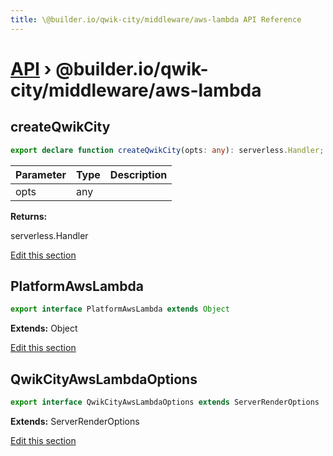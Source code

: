 ```yaml
---
title: \@builder.io/qwik-city/middleware/aws-lambda API Reference
---
```


# [API](/api) &rsaquo; @builder.io/qwik-city/middleware/aws-lambda

## createQwikCity

```typescript
export declare function createQwikCity(opts: any): serverless.Handler;
```

| Parameter | Type | Description |
| --------- | ---- | ----------- |
| opts      | any  |             |

**Returns:**

serverless.Handler

[Edit this section](https://github.com/BuilderIO/qwik/tree/main/packages/qwik-city/middleware/aws-lambda/index.ts)

## PlatformAwsLambda

```typescript
export interface PlatformAwsLambda extends Object
```

**Extends:** Object

[Edit this section](https://github.com/BuilderIO/qwik/tree/main/packages/qwik-city/middleware/aws-lambda/index.ts)

## QwikCityAwsLambdaOptions

```typescript
export interface QwikCityAwsLambdaOptions extends ServerRenderOptions
```

**Extends:** ServerRenderOptions

[Edit this section](https://github.com/BuilderIO/qwik/tree/main/packages/qwik-city/middleware/aws-lambda/index.ts)
